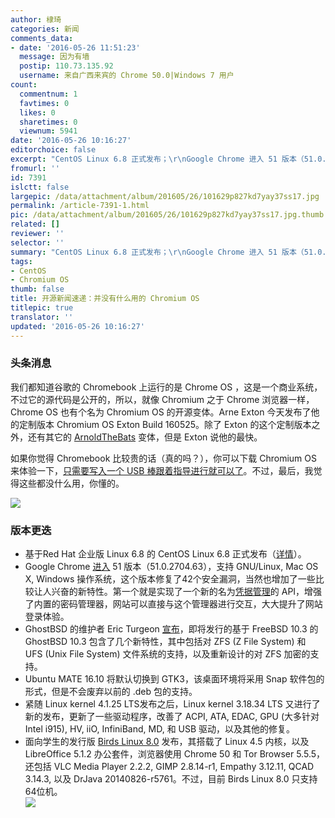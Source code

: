 ```yaml
---
author: 棣琦
categories: 新闻
comments_data:
- date: '2016-05-26 11:51:23'
  message: 因为有墙
  postip: 110.73.135.92
  username: 来自广西来宾的 Chrome 50.0|Windows 7 用户
count:
  commentnum: 1
  favtimes: 0
  likes: 0
  sharetimes: 0
  viewnum: 5941
date: '2016-05-26 10:16:27'
editorchoice: false
excerpt: "CentOS Linux 6.8 正式发布；\r\nGoogle Chrome 进入 51 版本（51.0.2704.63）"
fromurl: ''
id: 7391
islctt: false
largepic: /data/attachment/album/201605/26/101629p827kd7yay37ss17.jpg
permalink: /article-7391-1.html
pic: /data/attachment/album/201605/26/101629p827kd7yay37ss17.jpg.thumb.jpg
related: []
reviewer: ''
selector: ''
summary: "CentOS Linux 6.8 正式发布；\r\nGoogle Chrome 进入 51 版本（51.0.2704.63）"
tags:
- CentOS
- Chromium OS
thumb: false
title: 开源新闻速递：并没有什么用的 Chromium OS
titlepic: true
translator: ''
updated: '2016-05-26 10:16:27'
---
```


### 头条消息


我们都知道谷歌的 Chromebook 上运行的是 Chrome OS ，这是一个商业系统，不过它的源代码是公开的，所以，就像 Chromium 之于 Chrome 浏览器一样，Chrome OS 也有个名为 Chromium OS 的开源变体。Arne Exton 今天发布了他的定制版本 Chromium OS Exton Build 160525。除了 Exton 的这个定制版本之外，还有其它的 [ArnoldTheBats](http://chromium.arnoldthebat.co.uk/index.php?dir=special%2F) 变体，但是 Exton 说他的最快。


如果你觉得 Chromebook 比较贵的话（真的吗？），你可以下载 Chromium OS 来体验一下，[只需要写入一个 USB 棒跟着指导进行就可以了](http://www.exton.se/?p=818)。不过，最后，我觉得这些都没什么用，你懂的。


![](/data/attachment/album/201605/26/101629p827kd7yay37ss17.jpg)


### 版本更迭


* 基于Red Hat 企业版 Linux 6.8 的 CentOS Linux 6.8 正式发布（[详情](/article-7390-1.html)）。
* Google Chrome [进入](http://googlechromereleases.blogspot.ro/2016/05/stable-channel-update_25.html?utm_source=feedburner&utm_medium=feed&utm_campaign=Feed:+GoogleChromeReleases+(Google+Chrome+Releases)) 51 版本（51.0.2704.63），支持 GNU/Linux, Mac OS X, Windows 操作系统，这个版本修复了42个安全漏洞，当然也增加了一些比较让人兴奋的新特性。第一个就是实现了一个新的名为[凭据管理](http://blog.chromium.org/2016/04/chrome-51-beta-credential-management.html)的 API，增强了内置的密码管理器，网站可以直接与这个管理器进行交互，大大提升了网站登录体验。
* GhostBSD 的维护者 Eric Turgeon [宣布](http://ghostbsd.org/10.3-ALPHA2)，即将发行的基于 FreeBSD 10.3 的 GhostBSD 10.3 包含了几个新特性，其中包括对 ZFS (Z File System) 和 UFS (Unix File System) 文件系统的支持，以及重新设计的对 ZFS 加密的支持。
* Ubuntu MATE 16.10 将默认切换到 GTK3，该桌面环境将采用 Snap 软件包的形式，但是不会废弃以前的 .deb 包的支持。
* 紧随 Linux kernel 4.1.25 LTS发布之后，Linux kernel 3.18.34 LTS 又进行了新的发布，更新了一些驱动程序，改善了 ACPI, ATA, EDAC, GPU (大多针对 Intel i915), HV, iiO, InfiniBand, MD, 和 USB 驱动，以及其他的修复。
* 面向学生的发行版 [Birds Linux 8.0](http://birdslinux.altervista.org/en/) 发布，其搭载了 Linux 4.5 内核，以及 LibreOffice 5.1.2 办公套件，浏览器使用 Chrome 50 和 Tor Browser 5.5.5，还包括 VLC Media Player 2.2.2, GIMP 2.8.14-r1, Empathy 3.12.11, QCAD 3.14.3, 以及 DrJava 20140826-r5761。不过，目前 Birds Linux 8.0 只支持64位机。  
![](/data/attachment/album/201605/26/101630vc25gjpdpjmll3pg.jpg)